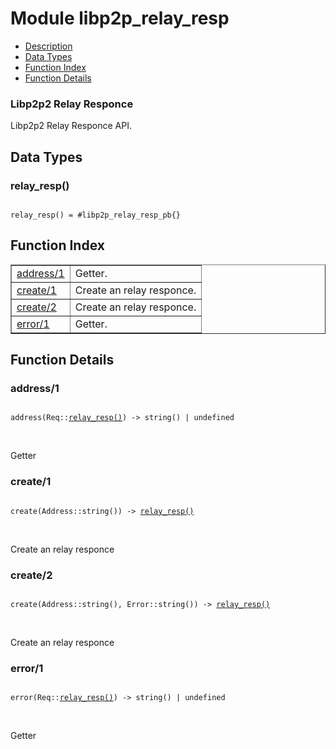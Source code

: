 

# Module libp2p_relay_resp #
* [Description](#description)
* [Data Types](#types)
* [Function Index](#index)
* [Function Details](#functions)



### <a name="Libp2p2_Relay_Responce">Libp2p2 Relay Responce</a> ###

Libp2p2 Relay Responce API.

<a name="types"></a>

## Data Types ##




### <a name="type-relay_resp">relay_resp()</a> ###


<pre><code>
relay_resp() = #libp2p_relay_resp_pb{}
</code></pre>

<a name="index"></a>

## Function Index ##


<table width="100%" border="1" cellspacing="0" cellpadding="2" summary="function index"><tr><td valign="top"><a href="#address-1">address/1</a></td><td>
Getter.</td></tr><tr><td valign="top"><a href="#create-1">create/1</a></td><td>
Create an relay responce.</td></tr><tr><td valign="top"><a href="#create-2">create/2</a></td><td>
Create an relay responce.</td></tr><tr><td valign="top"><a href="#error-1">error/1</a></td><td>
Getter.</td></tr></table>


<a name="functions"></a>

## Function Details ##

<a name="address-1"></a>

### address/1 ###

<pre><code>
address(Req::<a href="#type-relay_resp">relay_resp()</a>) -&gt; string() | undefined
</code></pre>
<br />

Getter

<a name="create-1"></a>

### create/1 ###

<pre><code>
create(Address::string()) -&gt; <a href="#type-relay_resp">relay_resp()</a>
</code></pre>
<br />

Create an relay responce

<a name="create-2"></a>

### create/2 ###

<pre><code>
create(Address::string(), Error::string()) -&gt; <a href="#type-relay_resp">relay_resp()</a>
</code></pre>
<br />

Create an relay responce

<a name="error-1"></a>

### error/1 ###

<pre><code>
error(Req::<a href="#type-relay_resp">relay_resp()</a>) -&gt; string() | undefined
</code></pre>
<br />

Getter

